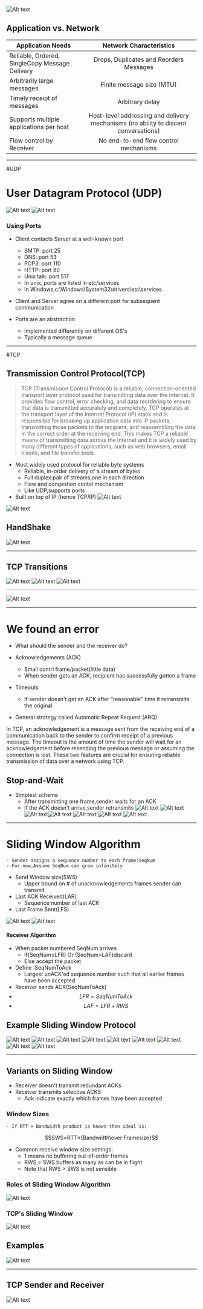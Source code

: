 ![Alt text](IMAGES/Pasted%20image%2020230205150743.png)
## Application vs. Network
| Application Needs   |      Network Characteristics      |
|----------|:-------------:|
| Reliable, Ordered, SingleCopy Message Delivery |  Drops, Duplicates and Reorders Messages |
| Arbitrarily large messages |    Finite message size (MTU)   |
|Timely receipt of messages | Arbitrary delay |
|Supports multiple applications per host | Host-level addressing and delivery mechanisms (no ability to discern conversations) |
|Flow control by Receiver | No end-to-end flow control mechanisms |

---
#UDP 
# User Datagram Protocol (UDP)
![Alt text](IMAGES/Pasted%20image%2020230205151244.png)
![Alt text](IMAGES/Pasted%20image%2020230205151332.png)
### Using Ports
- Client contacts Server at a well-known port
	- SMTP: port 25
	- DNS: port 53
	- POP3: port 110
	- HTTP: port 80
	- Unix talk: port 517
	- In unix, ports are listed in etc/services
	- In Windows,c:\Windows\System32\drivers\etc\services
- Client and Server agree on a different port for subsequent communication

- Ports are an abstraction
	- Implemented differently on different OS's
	- Typically a message queue

---
#TCP
## Transmission Control Protocol(TCP)
>TCP (Transmission Control Protocol) is a reliable, connection-oriented transport layer protocol used for transmitting data over the Internet. It provides flow control, error checking, and data reordering to ensure that data is transmitted accurately and completely. TCP operates at the transport layer of the Internet Protocol (IP) stack and is responsible for breaking up application data into IP packets, transmitting those packets to the recipient, and reassembling the data in the correct order at the receiving end. This makes TCP a reliable means of transmitting data across the Internet and it is widely used by many different types of applications, such as web browsers, email clients, and file transfer tools.
>
- Most widely used protocol for reliable byte systems
	- Reliable, in-order delivery of a stream of bytes
	- Full duplex:pair of streams,one in each direction
	- Flow and congestion contol mechanism
	- Like UDP,supports ports
- Built on top of IP (hence TCP/IP)
![Alt text](IMAGES/Pasted%20image%2020230205151802.png)

![Alt text](IMAGES/Pasted%20image%2020230205152106.png)
## HandShake
![Alt text](IMAGES/Pasted%20image%2020230205152136.png)

---
## TCP Transitions
![Alt text](IMAGES/Pasted%20image%2020230205152206.png)
![Alt text](IMAGES/Pasted%20image%2020230205152215.png)
![Alt text](IMAGES/Pasted%20image%2020230205152305.png)

---
![Alt text](IMAGES/Pasted%20image%2020230205152335.png)

---
# We found an error
- What should the sender and the receiver do?

- Acknowledgements (ACK)
	- Small contrl frame/packet(little data)
	- When sender gets an ACK, recipient has successfully gotten a frame

- Timeouts
	- If sender doesn't get an ACK after "reasonable" time it retransmits the original

- General strategy called Automatic Repeat Request (ARQ)

In TCP, an acknowledgement is a message sent from the receiving end of a communication back to the sender to confirm receipt of a previous message. The timeout is the amount of time the sender will wait for an acknowledgement before resending the previous message or assuming the connection is lost. These two features are crucial for ensuring reliable transmission of data over a network using TCP.

## Stop-and-Wait
- Simplest scheme
	- After transmitting one frame,sender waits for an ACK
	- If the ACK doesn't arrive,sender retransmits
![Alt text](IMAGES/Pasted%20image%2020230205152735.png)
![Alt text](IMAGES/Pasted%20image%2020230205152748.png)
![Alt text](IMAGES/Pasted%20image%2020230205152818.png)![Alt text](IMAGES/Pasted%20image%2020230205152844.png)
![Alt text](IMAGES/Pasted%20image%2020230205152906.png)
![Alt text](IMAGES/Pasted%20image%2020230205152918.png)
![Alt text](IMAGES/Pasted%20image%2020230205152930.png)

---
# Sliding Window Algorithm
	- Sender assigns a sequence number to each frame:SeqNum
	- For now,Assume SeqNum can grow infinitely
- Send Window size(SWS)
	- Upper bound on # of unacknowledgements frames sender can transmit
- Last ACK Received(LAR)
	- Sequence number of last ACK
- Last Frame Sent(LFS)

![Alt text](IMAGES/Pasted%20image%2020230205153208.png)
![Alt text](IMAGES/Pasted%20image%2020230205153221.png)
#### Receiver Algorithm
- When packet numbered SeqNum arrives
	- If(SeqNum≤LFR) Or (SeqNum>LAF)discard
	- Else accept the packet
- Define :SeqNumToAck
	- Largest unACK'ed sequence number such that all earlier frames have been accepted
- Receiver sends ACK(SeqNumToAck)
- $$LFR=SeqNumToAck$$
- $$LAF=LFR+RWS$$
## Example Sliding Window Protocol
![Alt text](IMAGES/Pasted%20image%2020230205153616.png)
![Alt text](IMAGES/Pasted%20image%2020230205153631.png)
![Alt text](IMAGES/Pasted%20image%2020230205153644.png)
![Alt text](IMAGES/Pasted%20image%2020230205153659.png)
![Alt text](IMAGES/Pasted%20image%2020230205153711.png)
![Alt text](IMAGES/Pasted%20image%2020230205153733.png)
![Alt text](IMAGES/Pasted%20image%2020230205153749.png)
![Alt text](IMAGES/Pasted%20image%2020230205153813.png)
![Alt text](IMAGES/Pasted%20image%2020230205153823.png)

---
## Variants on Sliding Window
- Receiver doesn't transmit redundant ACKs
- Receiver transmits selective ACKS
	- Ack indicate exactly which frames have been accepted

### Window Sizes
	- If RTT × Bandwidth product is known then ideal is:

$$SWS=RTT×{Bandwidth\over Framesize}$$
- Common receive window size settings:
	- 1 means no buffering out-of-order frames
	- RWS = SWS buffers as many as can be in flight
	- Note that RWS > SWS is not sensible

### Roles of Sliding Window Algorithm
![Alt text](IMAGES/Pasted%20image%2020230205154126.png)

### TCP's Sliding Window
![Alt text](IMAGES/Pasted%20image%2020230205154148.png)

## Examples

![Alt text](IMAGES/Pasted%20image%2020230205154205.png)

---
## TCP Sender and Receiver
![Alt text](IMAGES/Pasted%20image%2020230205154220.png)